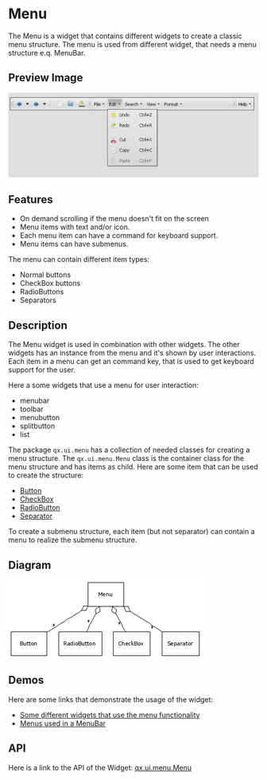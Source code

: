 Menu
====

The Menu is a widget that contains different widgets to create a classic menu structure. The menu is used from different widget, that needs a menu structure e.q. MenuBar.

Preview Image
-------------

![:Menu](menu.png%0A%20%20%20%20%20%20%20%20:width:%20500%20px%0A%20%20%20%20%20%20%20%20:target:%20../../menu.png)

Features
--------

-   On demand scrolling if the menu doesn't fit on the screen
-   Menu items with text and/or icon.
-   Each menu item can have a command for keyboard support.
-   Menu items can have submenus.

The menu can contain different item types:

-   Normal buttons
-   CheckBox buttons
-   RadioButtons
-   Separators

Description
-----------

The Menu widget is used in combination with other widgets. The other widgets has an instance from the menu and it's shown by user interactions. Each item in a menu can get an command key, that is used to get keyboard support for the user.

Here a some widgets that use a menu for user interaction:

-   menubar
-   toolbar
-   menubutton
-   splitbutton
-   list

The package `qx.ui.menu` has a collection of needed classes for creating a menu structure. The `qx.ui.menu.Menu` class is the container class for the menu structure and has items as child. Here are some item that can be used to create the structure:

-   [Button](apps://apiviewer/#qx.ui.menu.Button)
-   [CheckBox](apps://apiviewer/#qx.ui.menu.CheckBox)
-   [RadioButton](apps://apiviewer/#qx.ui.menu.RadioButton)
-   [Separator](apps://apiviewer/#qx.ui.menu.Separator)

To create a submenu structure, each item (but not separator) can contain a menu to realize the submenu structure.

Diagram
-------

![Menu_UML](menu_uml.png)

Demos
-----

Here are some links that demonstrate the usage of the widget:

-   [Some different widgets that use the menu functionality](apps://demobrowser/#widget~Menu.html)
-   [Menus used in a MenuBar](apps://demobrowser/#widget~MenuBar.html)

API
---

Here is a link to the API of the Widget:
[qx.ui.menu.Menu](apps://apiviewer/#qx.ui.menu.Menu)
